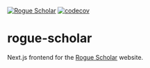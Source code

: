 [![Rogue Scholar](https://img.shields.io/endpoint?url=https://cloud.cypress.io/badge/simple/66vv8z&style=flat&logo=cypress)](https://cloud.cypress.io/projects/66vv8z/runs)
[![codecov](https://codecov.io/gh/front-matter/rogue-scholar/graph/badge.svg?token=7XDSPFU1UZ)](https://codecov.io/gh/front-matter/rogue-scholar)

# rogue-scholar

Next.js frontend for the [Rogue Scholar](https://legacy.rogue-scholar.org) website.
